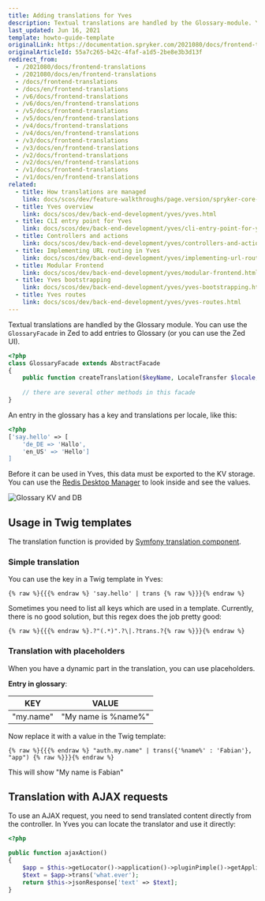 ```yaml
---
title: Adding translations for Yves
description: Textual translations are handled by the Glossary-module. You can use the GlossaryFacade in Zed to add entries to Glossary (or you can use the Zed UI).
last_updated: Jun 16, 2021
template: howto-guide-template
originalLink: https://documentation.spryker.com/2021080/docs/frontend-translations
originalArticleId: 55a7c265-b42c-4faf-a1d5-2be8e3b3d13f
redirect_from:
  - /2021080/docs/frontend-translations
  - /2021080/docs/en/frontend-translations
  - /docs/frontend-translations
  - /docs/en/frontend-translations
  - /v6/docs/frontend-translations
  - /v6/docs/en/frontend-translations
  - /v5/docs/frontend-translations
  - /v5/docs/en/frontend-translations
  - /v4/docs/frontend-translations
  - /v4/docs/en/frontend-translations
  - /v3/docs/frontend-translations
  - /v3/docs/en/frontend-translations
  - /v2/docs/frontend-translations
  - /v2/docs/en/frontend-translations
  - /v1/docs/frontend-translations
  - /v1/docs/en/frontend-translations
related:
  - title: How translations are managed
    link: docs/scos/dev/feature-walkthroughs/page.version/spryker-core-feature-walkthrough/how-translations-are-managed.html
  - title: Yves overview
    link: docs/scos/dev/back-end-development/yves/yves.html
  - title: CLI entry point for Yves
    link: docs/scos/dev/back-end-development/yves/cli-entry-point-for-yves.html
  - title: Controllers and actions
    link: docs/scos/dev/back-end-development/yves/controllers-and-actions.html
  - title: Implementing URL routing in Yves
    link: docs/scos/dev/back-end-development/yves/implementing-url-routing-in-yves.html
  - title: Modular Frontend
    link: docs/scos/dev/back-end-development/yves/modular-frontend.html
  - title: Yves bootstrapping
    link: docs/scos/dev/back-end-development/yves/yves-bootstrapping.html
  - title: Yves routes
    link: docs/scos/dev/back-end-development/yves/yves-routes.html
---
```


Textual translations are handled by the Glossary module. You can use the `GlossaryFacade` in Zed to add entries to Glossary (or you can use the Zed UI).

```php
<?php
class GlossaryFacade extends AbstractFacade
{
    public function createTranslation($keyName, LocaleTransfer $locale, $value, $isActive = true){ ... }
 
    // there are several other methods in this facade
}
```

An entry in the glossary has a key and translations per locale, like this:

```php
<?php
['say.hello' => [
    'de_DE => 'Hallo', 
    'en_US' => 'Hello']
]
```

Before it can be used in Yves, this data must be exported to the KV storage. You can use the [Redis Desktop Manager](http://redisdesktop.com/) to look inside and see the values.

![Glossary KV and DB](https://spryker.s3.eu-central-1.amazonaws.com/docs/Developer+Guide/Yves/Frontend+Translations/glossary-kv-and-db.png) 

## Usage in Twig templates

The translation function is provided by [Symfony translation component](http://symfony.com/doc/current/book/translation.html).

### Simple translation

You can use the key in a Twig template in Yves:

```twig
{% raw %}{{{% endraw %} 'say.hello' | trans {% raw %}}}{% endraw %}
```

Sometimes you need to list all keys which are used in a template. Currently, there is no good solution, but this regex does the job pretty good:

```twig
{% raw %}{{{% endraw %}.?"(.*)".?\|.?trans.?{% raw %}}}{% endraw %}
```

### Translation with placeholders

When you have a dynamic part in the translation, you can use placeholders.

**Entry in glossary**:

| KEY       | VALUE               |
| --------- | ------------------- |
| "my.name" | "My name is %name%" |

Now replace it with a value in the Twig template:

```twig
{% raw %}{{{% endraw %} "auth.my.name" | trans({'%name%' : 'Fabian'}, "app") {% raw %}}}{% endraw %}
```

This will show "My name is Fabian"

## Translation with AJAX requests

To use an AJAX request, you need to send translated content directly from the controller. In Yves you can locate the translator and use it directly:

```php
<?php

public function ajaxAction()
{
    $app = $this->getLocator()->application()->pluginPimple()->getApplication();   
    $text = $app->trans('what.ever');
    return $this->jsonResponse['text' => $text];
}
```
